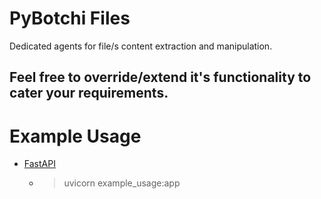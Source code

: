 # PyBotchi Files

Dedicated agents for file/s content extraction and manipulation.

## Feel free to override/extend it's functionality to cater your requirements.

# Example Usage

- [FastAPI](https://github.com/amadolid/pybotchi/blob/master/agents/pybotchi-files/example_usage.py)
  - > uvicorn example_usage:app
